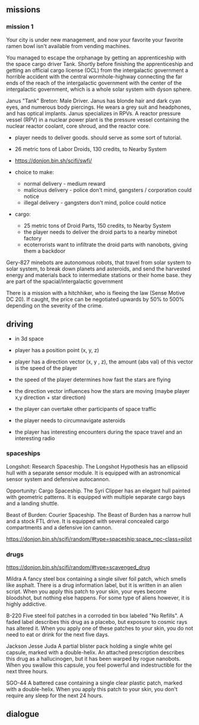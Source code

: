 

## missions

### mission 1
Your city is under new management, and now your favorite your favorite ramen bowl isn't available from vending machines.

You managed to escape the orphanage by getting an apprenticeship with the space cargo driver Tank. Shortly before finishing the apprenticeship and getting an official cargo license (OCL) from the intergalactic government a horrible accident with the central wormhole-highway connecting the far ends of the reach of the intergalactic government with the center of the intergalactic government, which is a whole solar system with dyson sphere.  

Janus "Tank" Breton: Male Driver. Janus has blonde hair and dark cyan eyes, and numerous body piercings. He wears a grey suit and headphones, and has optical implants. Janus specializes in RPVs. A reactor pressure vessel (RPV) in a nuclear power plant is the pressure vessel containing the nuclear reactor coolant, core shroud, and the reactor core.

- player needs to deliver goods. should serve as some sort of tutorial.
- 26 metric tons of Labor Droids, 130 credits, to Nearby System
- https://donjon.bin.sh/scifi/swfj/

- choice to make:
  - normal delivery - medium reward
  - malicious delivery - police don't mind, gangsters / corporation could notice
  - illegal delivery - gangsters don't mind, police could notice

- cargo:
  - 25 metric tons of Droid Parts, 150 credits, to Nearby System
  - the player needs to deliver the droid parts to a nearby minebot factory
  - ecoterrorists want to infiltrate the droid parts with nanobots, giving them a backdoor


Gery-827
minebots are autonomous robots, that travel from solar system to solar system, to break down planets and asteroids, and send the harvested energy and materials back to intermediate stations or their home base. they are part of the spacial/intergalactic government

There is a mission with a hitchhiker, who is fleeing the law (Sense Motive DC 20). If caught, the price can be negotiated upwards by 50% to 500% depending on the severity of the crime.

## driving

- in 3d space
- player has a position point (x, y, z)
- player has a direction vector (x, y , z), the amount (abs val) of this vector is the speed of the player
- the speed of the player determines how fast the stars are flying
- the direction vector influences how the stars are moving (maybe player x,y direction + star direction)


- the player can overtake other participants of space traffic
- the player needs to circumnavigate asteroids
- the player has interesting encounters during the space travel and an interesting radio

### spaceships

Longshot: Research Spaceship. The Longshot Hypothesis has an ellipsoid hull with a separate sensor module. It is equipped with an astronomical sensor system and defensive autocannon.

Opportunity: Cargo Spaceship. The Syri Clipper has an elegant hull painted with geometric patterns. It is equipped with multiple separate cargo bays and a landing shuttle.

Beast of Burden: Courier Spaceship. The Beast of Burden has a narrow hull and a stock FTL drive. It is equipped with several concealed cargo compartments and a defensive ion cannon.

https://donjon.bin.sh/scifi/random/#type=spaceship;space_npc-class=pilot

### drugs

https://donjon.bin.sh/scifi/random/#type=scavenged_drug

Mildra
A fancy steel box containing a single silver foil patch, which smells like asphalt. There is a drug information label, but it is written in an alien script. When you apply this patch to your skin, your eyes become bloodshot, but nothing else happens. For some type of aliens however, it is highly addictive.

B-220
Five steel foil patches in a corroded tin box labeled "No Refills". A faded label describes this drug as a placebo, but exposure to cosmic rays has altered it. When you apply one of these patches to your skin, you do not need to eat or drink for the next five days.

Jackson Jesse Juda
A partial blister pack holding a single white gel capsule, marked with a double-helix. An attached prescription describes this drug as a hallucinogen, but it has been warped by rogue nanobots. When you swallow this capsule, you feel powerful and indestructible for the next three hours.

SGO-44
A battered case containing a single clear plastic patch, marked with a double-helix. When you apply this patch to your skin, you don't require any sleep for the next 24 hours.

## dialogue
